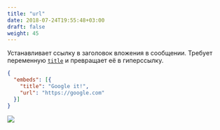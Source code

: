 ```yaml
---
title: "url"
date: 2018-07-24T19:55:48+03:00
draft: false
weight: 45
---
```

Устанавливает ссылку в заголовок вложения в сообщении. Требует переменную [`title`](title.md) и превращает её в гиперссылку.

```json
{
  "embeds": [{
    "title": "Google it!",
    "url": "https://google.com"
  }]
}
```

![](../img/url.png)
